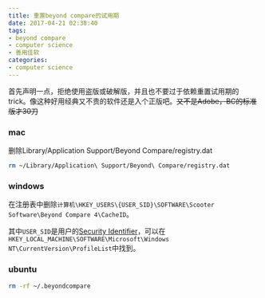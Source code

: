 ```yaml
---
title: 重置beyond compare的试用期
date: 2017-04-21 02:38:40
tags:
- beyond compare
- computer science
- 善用佳软
categories: 
- computer science
---
```


首先声明一点，拒绝使用盗版或破解版，并且也不要过于依赖重置试用期的trick。像这种好用经典又不贵的软件还是入个正版吧。~~又不是Adobe，BC的标准版才30刀~~

### mac

删除Library/Application Support/Beyond Compare/registry.dat

```bash
rm ~/Library/Application\ Support/Beyond\ Compare/registry.dat
```

### windows

在注册表中删除`计算机\HKEY_USERS\{USER_SID}\SOFTWARE\Scooter Software\Beyond Compare 4\CacheID`。

其中`USER_SID`是用户的[Security Identifier](https://docs.microsoft.com/en-us/windows/security/identity-protection/access-control/security-identifiers)，可以在`HKEY_LOCAL_MACHINE\SOFTWARE\Microsoft\Windows NT\CurrentVersion\ProfileList`中找到。

### ubuntu

```bash
rm -rf ~/.beyondcompare
```
